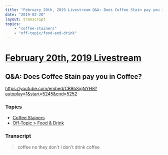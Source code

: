 ```yaml
---
title: "February 20th, 2019 Livestream Q&A: Does Coffee Stain pay you in Coffee?"
date: "2019-02-20"
layout: transcript
topics:
    - "coffee-stainers"
    - "off-topic/food-and-drink"
---
```

# [February 20th, 2019 Livestream](../2019-02-20.md)
## Q&A: Does Coffee Stain pay you in Coffee?
https://youtube.com/embed/CB9bSigNYH8?autoplay=1&start=5245&end=5252

### Topics
* [Coffee Stainers](../topics/coffee-stainers.md)
* [Off-Topic > Food & Drink](../topics/off-topic/food-and-drink.md)

### Transcript

> coffee no they don't I don't drink coffee
